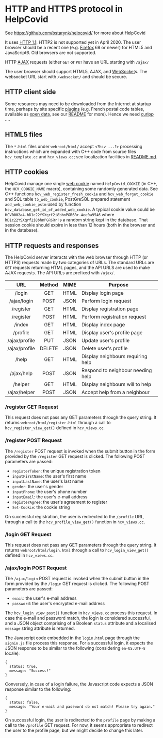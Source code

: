 #  HTTP and HTTPS protocol in HelpCovid

See https://github.com/bstarynk/helpcovid/ for more about HelpCovid

It uses [HTTP
1.1](https://en.wikipedia.org/wiki/Hypertext_Transfer_Protocol). HTTP2
is not supported yet in April 2020. The user browser should be a
recent one (e.g. [Firefox](https://www.mozilla.org/en-US/firefox/) 68
or newer) for HTML5 and JavaScript6. Old browsers are not supported.

HTTP [AJAX](https://en.wikipedia.org/wiki/Ajax_(programming)) requests (either `GET` or `PUT` have an URL starting with `/ajax/`

The user browser should support HTML5, AJAX, and
[WebSocket](https://en.wikipedia.org/wiki/WebSocket)s. The websocket
URL start with `/websocket/` and should be secure.


## HTTP client side

Some resources may need to be downloaded from the Internet at startup
time, perhaps by site specific [plugins](PLUGINS.md) (e.g. French
postal code tables, available as [open
data](https://www.data.gouv.fr/fr/datasets/base-officielle-des-codes-postaux/),
see our [README](README.md) for more). Hence we need
[curlpp](https://www.curlpp.org/) ....


## HTML5 files

The `*.html` files under `webroot/html/` accept `<?hcv ...?>`
processing instructions which are expanded with C++ code from source
files `hcv_template.cc` and `hcv_views.cc`; see localization
facilities in [README.md](README.md).

## HTTP cookies

HelpCovid manage one single [web
cookie](https://en.wikipedia.org/wiki/HTTP_cookie) named
`HelpCovid_COOKIE` (in C++, the `HCV_COOKIE_NAME` macro), containing
some randomly generated data. See C++ functions
`hcv_web_register_fresh_cookie` and `hcv_web_forget_cookie` and SQL
table `tb_web_cookie`, PostGreSQL prepared statement
`add_web_cookie_pstm` used by function
`hcv_database_get_id_of_added_web_cookie`. A typical cookie value
could be `HCV0002a4-hD1c22YSXqrf2i8bhnPGR6Rr-Aee0a9546` where
`hD1c22YSXqrf2i8bhnPGR6Rr` is a random string kept in the database.
That session cookie should expire in less than 12 hours (both in the
browser and in the database).

## HTTP requests and responses

The HelpCovid server interacts with the web browser through HTTP (or
HTTPS) requests made by two categories of URLs. The standard URLs are
`GET` requests returning HTML pages, and the API URLS are used to make
AJAX requests. The API URLs are prefixed with `/ajax/`.

| URL             | Method | MIME  | Purpose                           |
| :-------------: |:------:|:-----:|-----------------------------------|
| /login          | GET    | HTML  | Display login page                |
| /ajax/login     | POST   | JSON  | Perform login request             |
| /register       | GET    | HTML  | Display registration page         |
| /register       | POST   | HTML  | Perform registration request      |
| /index          | GET    | HTML  | Display index page                |
| /profile        | GET    | HTML  | Display user's profile page       |
| /ajax/profile   | PUT    | JSON  | Update user's profile             |
| /ajax/profile   | DELETE | JSON  | Delete user's profile             |
| /help           | GET    | HTML  | Display neighbours requiring help |
| /ajax/help      | POST   | JSON  | Respond to neighbour needing help |
| /helper         | GET    | HTML  | Display neighbours will to help   |
| /ajax/helper    | POST   | JSON  | Accept help from a neighbour      |


### /register GET Request

This request does not pass any GET parameters through the query string. It 
returns `webroot/html/register.html` through a call to `hcv_register_view_get()`
defined in `hcv_views.cc`.


### /register POST Request

The `/register` POST request is invoked when the submit button in the form
provided by the `/register` GET request is clicked. The following POST
parameters are passed:
  * `registerToken`: the unique registration token
  * `inputFirstName`: the user's first name
  * `inputLastName`: the user's last name
  * `gender`: the user's gender
  * `inputPhone`: the user's phone number
  * `inputEmail`: the user's e-mail address
  * `registerAgree`: the user's agreement to register
  * `Set-Cookie`: the cookie string  

On successful registration, the user is redirected to the `/profile` URL,
through a call to the `hcv_profile_view_get()` function in `hcv_views.cc`.


### /login GET Request

This request does not pass any GET parameters through the query string. It 
returns `webroot/html/login.html` through a call to `hcv_login_view_get()`
defined in `hcv_views.cc`.


### /ajax/login POST Request

The `/ajax/login` POST request is invoked when the submit button in the form 
provided by the `/login` GET request is clicked. The following POST parameters 
are passed:
  * `email`: the user's e-mail address
  * `password`: the user's encrypted e-mail address

The `hcv_login_view_post()` function in `hcv_views.cc` process this request. In
case the e-mail and password match, the login is considered successful, and a 
JSON object comprising of a Boolean `status` attribute and a localised `message`
string attribute is returned.

The Javascript code embedded in the `login.html` page through the `signin.js`
file process this response. For a successful login, it expects the JSON response
 to be similar to the following (considering `en-US.UTF-8` locale):
```
{
  status: true,
  message: "Success!"
}
```

Conversely, in case of a login failure, the Javascript code expects a JSON
response similar to the following:
```
{
  status: false,
  message: "Your e-mail and password do not match! Please try again."
}
```

On successful login, the user is redirected to the `profile` page by making a
call to the `/profile` GET request. For now, it seems appropriate to redirect 
the user to the profile page, but we might decide to change this later.

